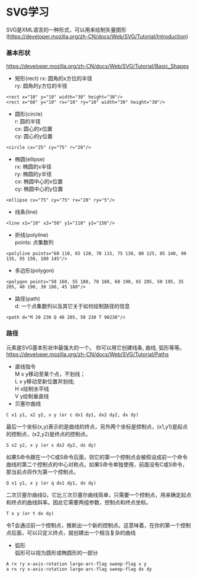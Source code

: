 # SVG学习
SVG是XML语言的一种形式，可以用来绘制矢量图形(https://developer.mozilla.org/zh-CN/docs/Web/SVG/Tutorial/Introduction)

### 基本形状 
https://developer.mozilla.org/zh-CN/docs/Web/SVG/Tutorial/Basic_Shapes 
* 矩形(rect) 
rx: 圆角的x方位的半径  
ry: 圆角的y方位的半径 
``` 
<rect x="10" y="10" width="30" height="30"/> 
<rect x="60" y="10" rx="10" ry="10" width="30" height="30"/>
```
* 圆形(circle)  
r: 圆的半径  
cx: 圆心的x位置  
cy: 圆心的y位置
``` 
<circle cx="25" cy="75" r="20"/>
```
* 椭圆(ellipse)  
rx: 椭圆的x半径  
ry: 椭圆的y半径  
cx: 椭圆中心的x位置  
cy: 椭圆中心的y位置  
``` 
<ellipse cx="75" cy="75" rx="20" ry="5"/>
```
* 线条(line)  
``` 
<line x1="10" x2="50" y1="110" y2="150"/>
```
* 折线(polyline)  
points: 点集数列  
``` 
<polyline points="60 110, 65 120, 70 115, 75 130, 80 125, 85 140, 90 135, 95 150, 100 145"/>
```
* 多边形(polygon)  
``` 
<polygon points="50 160, 55 180, 70 180, 60 190, 65 205, 50 195, 35 205, 40 190, 30 180, 45 180"/>
```
* 路径(path)  
d: 一个点集数列以及其它关于如何绘制路径的信息  
``` 
<path d="M 20 230 Q 40 205, 50 230 T 90230"/>
```

### 路径  
<path>元素是SVG基本形状中最强大的一个。  你可以用它创建线条, 曲线, 弧形等等。https://developer.mozilla.org/zh-CN/docs/Web/SVG/Tutorial/Paths  
* 直线指令  
M x y移动至某个点，不划线；  
L x y移动至新位置并划线;  
H x绘制水平线  
V y绘制垂直线  
* 贝塞尔曲线  
``` 
C x1 y1, x2 y2, x y (or c dx1 dy1, dx2 dy2, dx dy)
```
最后一个坐标(x,y)表示的是曲线的终点，另外两个坐标是控制点，(x1,y1)是起点的控制点，(x2,y2)是终点的控制点。
``` 
S x2 y2, x y (or s dx2 dy2, dx dy)
```
如果S命令跟在一个C或S命令后面，则它的第一个控制点会被假设成前一个命令曲线的第二个控制点的中心对称点。如果S命令单独使用，前面没有C或S命令，那当前点将作为第一个控制点。
``` 
Q x1 y1, x y (or q dx1 dy1, dx dy)
``` 
二次贝塞尔曲线Q，它比三次贝塞尔曲线简单，只需要一个控制点，用来确定起点和终点的曲线斜率。因此它需要两组参数，控制点和终点坐标。
``` 
T x y (or t dx dy)
```
令T会通过前一个控制点，推断出一个新的控制点。这意味着，在你的第一个控制点后面，可以只定义终点，就创建出一个相当复杂的曲线
* 弧形  
弧形可以视为圆形或椭圆形的一部分  
``` 
A rx ry x-axis-rotation large-arc-flag sweep-flag x y
a rx ry x-axis-rotation large-arc-flag sweep-flag dx dy
```  


